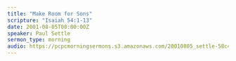 ```yaml
---
title: "Make Room for Sons"
scripture: "Isaiah 54:1-13"
date: 2001-08-05T00:00:00Z
speaker: Paul Settle
sermon_type: morning
audio: https://pcpcmorningsermons.s3.amazonaws.com/20010805_settle-58c49381bdd9c.mp3 
---
```



